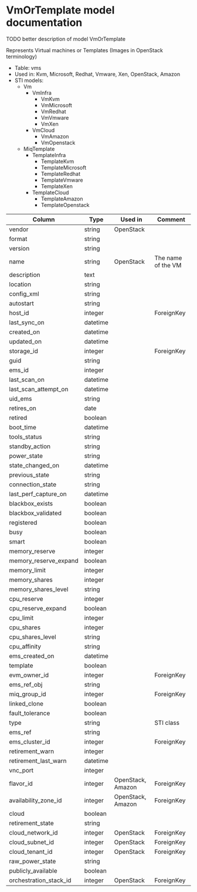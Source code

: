 # VmOrTemplate model documentation

TODO better description of model VmOrTemplate

Represents Virtual machines or Templates (Images in OpenStack terminology)

* Table: vms
* Used in: Kvm, Microsoft, Redhat, Vmware, Xen, OpenStack, Amazon
* STI models:
  * Vm
    * VmInfra
      * VmKvm
      * VmMicrosoft
      * VmRedhat
      * VmVmware
      * VmXen
    * VmCloud
      * VmAmazon
      * VmOpenstack
  * MiqTemplate
    * TemplateInfra
      * TemplateKvm
      * TemplateMicrosoft
      * TemplateRedhat
      * TemplateVmware
      * TemplateXen
    * TemplateCloud
      * TemplateAmazon
      * TemplateOpenstack

| Column                 | Type      | Used in           | Comment |
| ---------------------- | --------- | ----------------- | ------- |
| vendor                 | string    | OpenStack         |         |
| format                 | string    |                   |         |
| version                | string    |                   |         |
| name                   | string    | OpenStack         | The name of the VM |
| description            | text      |                   |         |
| location               | string    |                   |         |
| config_xml             | string    |                   |         |
| autostart              | string    |                   |         |
| host_id                | integer   |                   | ForeignKey |
| last_sync_on           | datetime  |                   |         |
| created_on             | datetime  |                   |         |
| updated_on             | datetime  |                   |         |
| storage_id             | integer   |                   | ForeignKey |
| guid                   | string    |                   |         |
| ems_id                 | integer   |                   |         |
| last_scan_on           | datetime  |                   |         |
| last_scan_attempt_on   | datetime  |                   |         |
| uid_ems                | string    |                   |         |
| retires_on             | date      |                   |         |
| retired                | boolean   |                   |         |
| boot_time              | datetime  |                   |         |
| tools_status           | string    |                   |         |
| standby_action         | string    |                   |         |
| power_state            | string    |                   |         |
| state_changed_on       | datetime  |                   |         |
| previous_state         | string    |                   |         |
| connection_state       | string    |                   |         |
| last_perf_capture_on   | datetime  |                   |         |
| blackbox_exists        | boolean   |                   |         |
| blackbox_validated     | boolean   |                   |         |
| registered             | boolean   |                   |         |
| busy                   | boolean   |                   |         |
| smart                  | boolean   |                   |         |
| memory_reserve         | integer   |                   |         |
| memory_reserve_expand  | boolean   |                   |         |
| memory_limit           | integer   |                   |         |
| memory_shares          | integer   |                   |         |
| memory_shares_level    | string    |                   |         |
| cpu_reserve            | integer   |                   |         |
| cpu_reserve_expand     | boolean   |                   |         |
| cpu_limit              | integer   |                   |         |
| cpu_shares             | integer   |                   |         |
| cpu_shares_level       | string    |                   |         |
| cpu_affinity           | string    |                   |         |
| ems_created_on         | datetime  |                   |         |
| template               | boolean   |                   |         |
| evm_owner_id           | integer   |                   | ForeignKey |
| ems_ref_obj            | string    |                   |         |
| miq_group_id           | integer   |                   | ForeignKey |
| linked_clone           | boolean   |                   |         |
| fault_tolerance        | boolean   |                   |         |
| type                   | string    |                   | STI class |
| ems_ref                | string    |                   |         |
| ems_cluster_id         | integer   |                   | ForeignKey |
| retirement_warn        | integer   |                   |         |
| retirement_last_warn   | datetime  |                   |         |
| vnc_port               | integer   |                   |         |
| flavor_id              | integer   | OpenStack, Amazon | ForeignKey |
| availability_zone_id   | integer   | OpenStack, Amazon | ForeignKey |
| cloud                  | boolean   |                   |         |
| retirement_state       | string    |                   |         |
| cloud_network_id       | integer   | OpenStack         | ForeignKey |
| cloud_subnet_id        | integer   | OpenStack         | ForeignKey |
| cloud_tenant_id        | integer   | OpenStack         | ForeignKey |
| raw_power_state        | string    |                   |         |
| publicly_available     | boolean   |                   |         |
| orchestration_stack_id | integer   | OpenStack         | ForeignKey |
